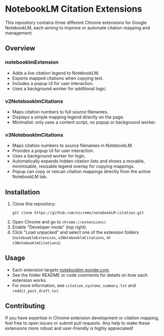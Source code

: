# NotebookLM Citation Extensions

This repository contains three different Chrome extensions for Google NotebookLM, each aiming to improve or automate citation mapping and management.

## Overview

### notebooklmExtension
- Adds a live citation legend to NotebookLM.
- Exports mapped citations when copying text.
- Includes a popup UI for user interaction.
- Uses a background worker for additional logic.

### v2NotebooklmCitations
- Maps citation numbers to full source filenames.
- Displays a simple mapping legend directly on the page.
- Minimalist: only uses a content script, no popup or background worker.

### v3NotebooklmCitations
- Maps citation numbers to source filenames in NotebookLM.
- Provides a popup UI for user interaction.
- Uses a background worker for logic.
- Automatically expands hidden citation lists and shows a movable, minimisable, resizable legend overlay for copying mappings.
- Popup can copy or rescan citation mappings directly from the active NotebookLM tab.

## Installation

1. Clone this repository:
   ```
   git clone https://github.com/nicremo/notebookLM-citation.git
   ```
2. Open Chrome and go to `chrome://extensions/`.
3. Enable "Developer mode" (top right).
4. Click "Load unpacked" and select one of the extension folders (`notebooklmExtension`, `v2NotebooklmCitations`, or `v3NotebooklmCitations`).

## Usage

- Each extension targets [notebooklm.google.com](https://notebooklm.google.com).
- See the folder README or code comments for details on how each extension works.
- For more information, see `citation_systems_summary.txt` and `reddit_post_draft.txt`.

## Contributing

If you have expertise in Chrome extension development or citation mapping, feel free to open issues or submit pull requests. Any help to make these extensions more robust and user-friendly is highly appreciated!

